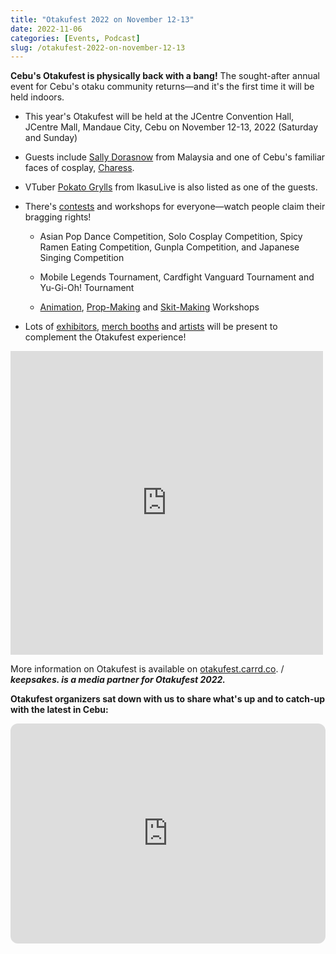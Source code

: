 ```yaml
---
title: "Otakufest 2022 on November 12-13"
date: 2022-11-06
categories: [Events, Podcast]
slug: /otakufest-2022-on-november-12-13
---
```


**Cebu's Otakufest is physically back with a bang!** The sought-after annual event for Cebu's otaku community returns—and it's the first time it will be held indoors.

- This year's Otakufest will be held at the JCentre Convention Hall, JCentre Mall, Mandaue City, Cebu on November 12-13, 2022 (Saturday and Sunday)

- Guests include [Sally Dorasnow](https://www.facebook.com/ofest/posts/pfbid0QTNA9cEmR63GMtq2cbu9tqZV4HfWrvRzicEL49VYEMDrLEWefimsvsjD4G5KfLeVl) from Malaysia and one of Cebu's familiar faces of cosplay, [Charess](https://www.facebook.com/ofest/posts/pfbid02KbPEH6cWw82baro4pvMPMvhyMsfEUwznj7Erbb96ZVnNGvKSAwgmoAxKMErh3b8Tl).

- VTuber [Pokato Grylls](https://www.facebook.com/ofest/posts/pfbid02Zpgg8f9Nd7bGiHWuFHPKNNinm9sDcufpUwAvUWUJkxieVAHiL7fszvXysk1u5g2kl) from IkasuLive is also listed as one of the guests.

- There's [contests](https://www.facebook.com/media/set/?set=a.5230014060435938&type=3) and workshops for everyone—watch people claim their bragging rights!
    - Asian Pop Dance Competition, Solo Cosplay Competition, Spicy Ramen Eating Competition, Gunpla Competition, and Japanese Singing Competition
    
    - Mobile Legends Tournament, Cardfight Vanguard Tournament and Yu-Gi-Oh! Tournament
    
    - [Animation](https://www.facebook.com/ofest/posts/pfbid02Hxu28yLqGvri5TyrAy8mZnYdRJa1vVy57eRSKUAiy5Nbaa3Hf9Wsz4LBkoqyaEy3l), [Prop-Making](https://www.facebook.com/ofest/posts/pfbid02yEaoup6TMLgQcWppQwUqvhFEUvXmLSM64w8wYy24xn5V6PdnrVZfxQ5fb6tX6oa8l) and [Skit-Making](https://www.facebook.com/ofest/posts/pfbid02BwCyqGKaUUaMactkC3j2BjRyn29ebm4ZSWai8C7s3u7nC6myFmzjumRY8dskVdvLl) Workshops

- Lots of [exhibitors](https://www.facebook.com/media/set/?set=a.5278909222213088&type=3), [merch booths](https://www.facebook.com/media/set/?set=a.5278848938885783&type=3) and [artists](https://www.facebook.com/media/set/?set=a.5278787572225253&type=3) will be present to complement the Otakufest experience!

<iframe src="https://www.facebook.com/plugins/post.php?href=https%3A%2F%2Fwww.facebook.com%2Fofest%2Fposts%2Fpfbid0JQoSnHBKC2FwFzSk5niQC2MZ4cTwvZeiysWHQwbyycnX2uXu4nowQ9x7HGfay2xWl&amp;show_text=true&amp;width=500" width="500" height="486" style="border:none;overflow:hidden" scrolling="no" frameborder="0" allowfullscreen="true" allow="autoplay; clipboard-write; encrypted-media; picture-in-picture; web-share"></iframe>

More information on Otakufest is available on [otakufest.carrd.co](https://otakufest.carrd.co/). / _**keepsakes. is a media partner for Otakufest 2022.**_

**Otakufest organizers sat down with us to share what's up and to catch-up with the latest in Cebu:**

<iframe data-testid="embed-iframe" style="border-radius:12px" src="https://open.spotify.com/embed/episode/0MvabGc6Z8gWWGP0bgzEh2?utm_source=generator" width="100%" height="352" frameBorder="0" allowfullscreen="" allow="autoplay; clipboard-write; encrypted-media; fullscreen; picture-in-picture" loading="lazy"></iframe>